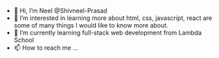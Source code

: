 - 👋 Hi, I’m Neel @Shivneel-Prasad
- 👀 I’m interested in learning more about html, css, javascript, react are some of many things I would like to know more about.
- 🌱 I’m currently learning full-stack web development from Lambda School
- 📫 How to reach me ...

<!---
Shivneel-Prasad/Shivneel-Prasad is a ✨ special ✨ repository because its `README.md` (this file) appears on your GitHub profile.
You can click the Preview link to take a look at your changes.
--->
